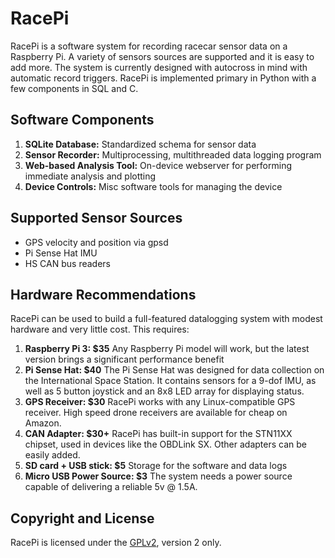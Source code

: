 RacePi
=================

RacePi is a software system for recording racecar sensor data on a Raspberry Pi. A variety of sensors sources are supported and it is easy to add more. The system is currently designed with autocross in mind with automatic record triggers. RacePi is implemented primary in Python with a few components in SQL and C.

Software Components
---------------------
1. **SQLite Database:** Standardized schema for sensor data 
2. **Sensor Recorder:** Multiprocessing, multithreaded data logging program
3. **Web-based Analysis Tool:** On-device webserver for performing immediate analysis and plotting
4. **Device Controls:** Misc software tools for managing the device


Supported Sensor Sources
---------------------
* GPS velocity and position via gpsd
* Pi Sense Hat IMU
* HS CAN bus readers

Hardware Recommendations
------------------------

RacePi can be used to build a full-featured datalogging system with modest hardware and very little cost. This requires:

1. **Raspberry Pi 3: $35** Any Raspberry Pi model will work, but the latest version brings a significant performance benefit
2. **Pi Sense Hat: $40** The Pi Sense Hat was designed for data collection on the International Space Station. It contains sensors for a 9-dof IMU, as well as 5 button joystick and an 8x8 LED array for displaying status.
3. **GPS Receiver: $30** RacePi works with any Linux-compatible GPS receiver. High speed drone receivers are available for cheap on Amazon.
3. **CAN Adapter: $30+** RacePi has built-in support for the STN11XX chipset, used in devices like the OBDLink SX. Other adapters can be easily added.
4. **SD card + USB stick: $5** Storage for the software and data logs
5. **Micro USB Power Source: $3** The system needs a power source capable of delivering a reliable 5v @ 1.5A.


Copyright and License
---------------------
RacePi is licensed under the [GPLv2](https://www.gnu.org/licenses/old-licenses/gpl-2.0.en.html), version 2 only.
